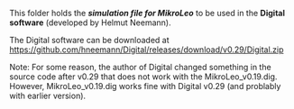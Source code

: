 This folder holds the ***simulation file for MikroLeo*** to be used in the **Digital software** (developed by Helmut Neemann).  

The Digital software can be downloaded at https://github.com/hneemann/Digital/releases/download/v0.29/Digital.zip

Note: For some reason, the author of Digital changed something in the source code after v0.29 that does not work with the MikroLeo_v0.19.dig.
However, MikroLeo_v0.19.dig works fine with Digital v0.29 (and problably with earlier version).
